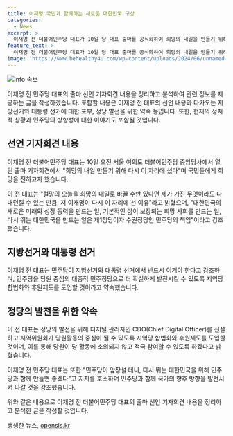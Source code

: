 ```yaml
---
title: 이재명 국민과 함께하는 새로운 대한민국 구상
categories:
  - News
excerpt: >
  이재명 전 더불어민주당 대표가 10일 당 대표 출마를 공식화하여 희망의 내일을 만들기 위해 나섰다. 그는 정권교체를 넘어 정치교체를 선도하고, 민주당을 당원 중심의 대중적 민주정당으로 만들기 위한 약속을 했다. 또한, 국민과 당원의 뜻을 관철시키며 희망 사회를 만들어 가겠다고 강조하며, 대한민국을 새로운 미래와 성장 동력을 만드는 일에 책임지겠다고 밝혔다. 또한, 지방선거와 대선에서의 승리를 다짐하고, 민주당을 업그레이드하여 당원의 참여를 적극 독려할 계획을 밝혔다.
feature_text: >
  이재명 전 더불어민주당 대표가 10일 당 대표 출마를 공식화하여 희망의 내일을 만들기 위해 나섰다. 그는 정권교체를 넘어 정치교체를 선도하고, 민주당을 당원 중심의 대중적 민주정당으로 만들기 위한 약속을 했다. 또한, 국민과 당원의 뜻을 관철시키며 희망 사회를 만들어 가겠다고 강조하며, 대한민국을 새로운 미래와 성장 동력을 만드는 일에 책임지겠다고 밝혔다. 또한, 지방선거와 대선에서의 승리를 다짐하고, 민주당을 업그레이드하여 당원의 참여를 적극 독려할 계획을 밝혔다.
image: 'https://www.behealthy4u.com/wp-content/uploads/2024/06/unnamed-file.png'
---
```


<p><img src="https://www.behealthy4u.com/wp-content/uploads/2024/06/unnamed-file.png" alt="info 속보" /></p>

<p>이재명 전 민주당 대표의 출마 선언 기자회견 내용을 정리하고 분석하여 관련 정보를 제공하는 글을 작성하겠습니다. 포함할 내용은 이재명 전 대표의 선언 내용과 다가오는 지방선거와 대통령 선거에 대한 포부, 정당 발전을 위한 약속 등입니다. 또한, 현재의 정치적 상황과 민주당의 방향성에 대한 이야기도 포함될 것입니다. </p>

<h2>선언 기자회견 내용</h2>

<p>이재명 전 더불어민주당 대표는 10일 오전 서울 여의도 더불어민주당 중앙당사에서 열린 출마 기자회견에서 "희망의 내일 만들기 위해 다시 이 자리에 섰다"며 국민들에게 희망을 전하고자 했습니다.</p>

<p>이 전 대표는 "절망의 오늘을 희망의 내일로 바꿀 수만 있다면 제가 가진 무엇이라도 다 내던질 수 있는 만큼, 저 이재명이 다시 이 자리에 선 이유"라고 밝혔으며, "대한민국의 새로운 미래와 성장 동력을 만드는 일, 기본적인 삶이 보장되는 희망 사회를 만드는 일, 다시 뛰는 대한민국을 만드는 일은 제1정당이자 수권정당인 민주당의 책임"이라고 강조했습니다.</p>

<h2>지방선거와 대통령 선거</h2>

<p>이재명 전 대표는 민주당이 지방선거와 대통령 선거에서 반드시 이겨야 한다고 강조하며, 민주당을 당원 중심의 대중적 민주정당으로 더 확실하게 발전시킬 수 있도록 지역당 합법화와 후원제도를 도입할 것이라고 약속했습니다.</p>

<h2>정당의 발전을 위한 약속</h2>

<p>이 전 대표는 정당의 발전을 위해 디지털 관리자인 CDO(Chief Digital Officer)를 신설하고 지역위원회가 당원활동의 중심이 될 수 있도록 지역당 합법화와 후원제도를 도입할 것이며, 이를 통해 당원이 당 활동에 소외되지 않고 적극 참여할 수 있도록 하겠다고 밝혔습니다.</p>

<p>이재명 전 민주당 대표는 또한 "민주당이 앞장설 테니, 다시 뛰는 대한민국을 위해 민주당과 함께 만들면 좋겠다"고 지지를 호소하며 민주당과 함께 국가의 향후 방향을 발전시켜 나갈 것을 강조했습니다. </p>

<p>위와 같은 내용으로 이재명 전 더불어민주당 대표의 출마 선언 기자회견 내용을 정리하고 분석한 글을 작성할 것입니다.</p>
생생한 뉴스, <a href="https://opensis.kr" rel="dofollow">opensis.kr</a>


